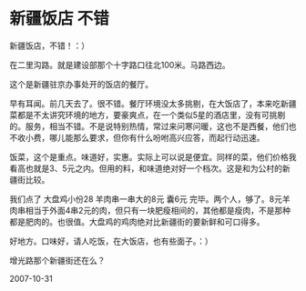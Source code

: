 # 新疆饭店 不错

新疆饭店，不错！：）

在二里沟路。就是建设部那个十字路口往北100米。马路西边。

这个是新疆驻京办事处开的饭店的餐厅。

早有耳闻。前几天去了。很不错。餐厅环境没太多挑剔，在大饭店了，本来吃新疆菜都是不太讲究环境的地方，要豪爽点，在一个类似5星的酒店里，没有可挑剔的。服务，相当不错。不是说特别热情，常过来问寒问暖，这也不是西餐，他们也不收小费，哪儿能那么要求，但你有什么吩咐高兴应答，而起行动迅速。

饭菜，这个是重点。味道好，实惠。实际上可以说是便宜。同样的菜，他们价格我看高也就是3、5元之内。但用的料，和味道绝对好一个档次。这是和为公村的新疆街比较。

我们点了 大盘鸡小份28 羊肉串一串大的8元 囊6元 完毕。两个人，够了。8元羊肉串相当于外面4串2元的肉，但只有一块肥瘦相间的，其他都是瘦肉，不是那种都是肥肉的。也很值。大盘鸡的鸡肉绝对比新疆街的要新鲜和可口得多。

好地方。口味好，请人吃饭，在大饭店，也有些面子。：）

增光路那个新疆街还在么？



2007-10-31